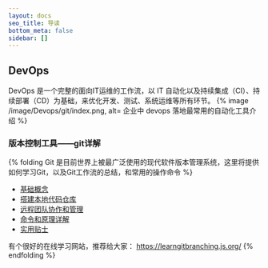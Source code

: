 ```yaml
---
layout: docs
seo_title: 导读
bottom_meta: false
sidebar: []
---
```


## DevOps
DevOps 是一个完整的面向IT运维的工作流，以 IT 自动化以及持续集成（CI）、持续部署（CD）为基础，来优化开发、测试、系统运维等所有环节。
{% image /image/Devops/git/index.png, alt= 企业中 devops 落地最常用的自动化工具介绍 %}
### 版本控制工具——git详解
{% folding Git 是目前世界上被最广泛使用的现代软件版本管理系统，这里将提供如何学习Git，以及Git工作流的总结，和常用的操作命令 %}
- [基础概念](/git/concept/)
- [搭建本地代码仓库](/git/local)
- [远程团队协作和管理]()
- [命令和原理详解]()
- [实用贴士]()

有个很好的在线学习网站，推荐给大家： https://learngitbranching.js.org/
{% endfolding %}

